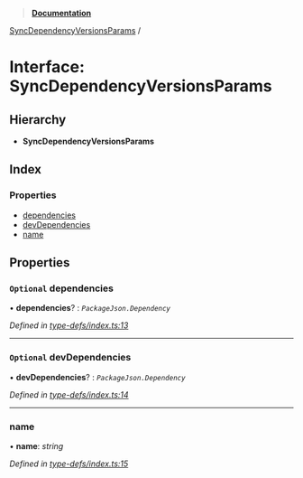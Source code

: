 > **[Documentation](../README.md)**

[SyncDependencyVersionsParams](syncdependencyversionsparams.md) /

# Interface: SyncDependencyVersionsParams

## Hierarchy

* **SyncDependencyVersionsParams**

## Index

### Properties

* [dependencies](syncdependencyversionsparams.md#optional-dependencies)
* [devDependencies](syncdependencyversionsparams.md#optional-devdependencies)
* [name](syncdependencyversionsparams.md#name)

## Properties

### `Optional` dependencies

• **dependencies**? : *`PackageJson.Dependency`*

*Defined in [type-defs/index.ts:13](https://github.com/dylanaubrey/repodog/blob/e17624c/packages/helpers/src/type-defs/index.ts#L13)*

___

### `Optional` devDependencies

• **devDependencies**? : *`PackageJson.Dependency`*

*Defined in [type-defs/index.ts:14](https://github.com/dylanaubrey/repodog/blob/e17624c/packages/helpers/src/type-defs/index.ts#L14)*

___

###  name

• **name**: *string*

*Defined in [type-defs/index.ts:15](https://github.com/dylanaubrey/repodog/blob/e17624c/packages/helpers/src/type-defs/index.ts#L15)*